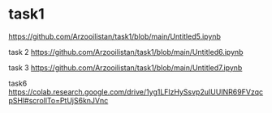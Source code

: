 # task1
https://github.com/Arzooilistan/task1/blob/main/Untitled5.ipynb


task 2
https://github.com/Arzooilistan/task1/blob/main/Untitled6.ipynb


task 3
https://github.com/Arzooilistan/task1/blob/main/Untitled7.ipynb


task6
https://colab.research.google.com/drive/1yg1LFlzHySsvp2uIUUINR69FVzqcpSHl#scrollTo=PtUjS6knJVnc
